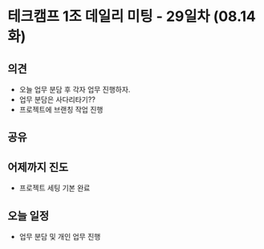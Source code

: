 # 테크캠프 1조 데일리 미팅 - 29일차 (08.14 화)

## 의견
- 오늘 업무 분담 후 각자 업무 진행하자.
- 업무 분담은 사다리타기??
- 프로젝트에 브랜칭 작업 진행

## 공유



## 어제까지 진도
- 프로젝트 세팅 기본 완료

## 오늘 일정
- 업무 분담 및 개인 업무 진행
